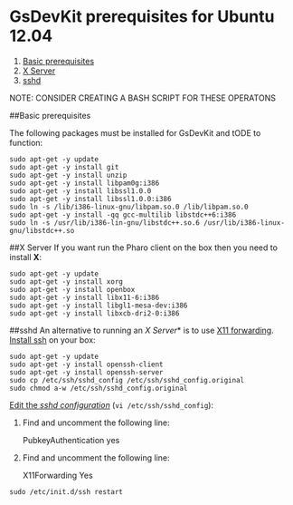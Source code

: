 # GsDevKit prerequisites for Ubuntu 12.04 

1. [Basic prerequisites](#basic-prerequisites)
2. [X Server](#x-server)
3. [sshd](#sshd)

NOTE: CONSIDER CREATING A BASH SCRIPT FOR THESE OPERATONS

##Basic prerequisites

The following packages must be installed for GsDevKit and tODE to function:

```
sudo apt-get -y update
sudo apt-get -y install git
sudo apt-get -y install unzip
sudo apt-get -y install libpam0g:i386
sudo apt-get -y install libssl1.0.0
sudo apt-get -y install libssl1.0.0:i386
sudo ln -s /lib/i386-linux-gnu/libpam.so.0 /lib/libpam.so.0
sudo apt-get -y install -qq gcc-multilib libstdc++6:i386
sudo ln -s /usr/lib/i386-lin-gnu/libstdc++.so.6 /usr/lib/i386-linux-gnu/libstdc++.so
```

##X Server
If you want run the Pharo client on the box then you need to install **X**:

```
sudo apt-get -y update
sudo apt-get -y install xorg
sudo apt-get -y install openbox
sudo apt-get -y install libx11-6:i386
sudo apt-get -y install libgl1-mesa-dev:i386
sudo apt-get -y install libxcb-dri2-0:i386
```

##sshd
An alternative to running an *X Server** is to use [X11 forwarding][1].
[Install ssh][2] on your box:

```
sudo apt-get -y update
sudo apt-get -y install openssh-client
sudo apt-get -y install openssh-server
sudo cp /etc/ssh/sshd_config /etc/ssh/sshd_config.original
sudo chmod a-w /etc/ssh/sshd_config.original
```

[Edit the *sshd configuration*][3] (`vi /etc/ssh/sshd_config`):

1. Find and uncomment the following line:

   PubkeyAuthentication yes

2. Find and uncomment the following line:

   X11Forwarding Yes

```
sudo /etc/init.d/ssh restart
```

[1]: http://unix.stackexchange.com/questions/12755/how-to-forward-x-over-ssh-from-ubuntu-machine
[2]: https://help.ubuntu.com/12.04/serverguide/openssh-server.html
[3]: http://itg.chem.indiana.edu/inc/wiki/software/openssh/200.html
